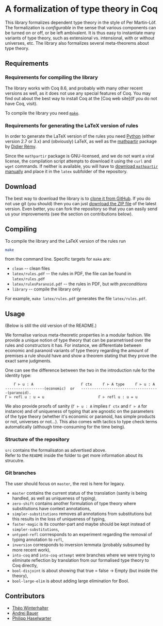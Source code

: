 # A formalization of type theory in Coq

This library formalizes dependent type theory in the style of Per Martin-Löf. The
formalization is *configurable* in the sense that various components can be turned on or
off, or be left ambivalent. It is thus easy to instantiate many variants of type theory,
such as extensional vs. intensional, with or without universes, etc. The library also
formalizes several meta-theorems about type theory.

## Requirements

### Requirements for compiling the library

The library works with Coq 8.6, and probably with many other recent versions as well, as
it does not use any special features of Coq. You may find out about the best way to install Coq at the [Coq web site](If you do not have Coq, visit).

To compile the library you need [`make`](https://www.gnu.org/software/make/).

### Requirements for generating the LaTeX version of rules

In order to generate the LaTeX version of the rules you
need [Python](https://www.python.org) (either version 2.7 or 3.x) and (obviously) LaTeX,
as well as the [mathpartir](http://cristal.inria.fr/~remy/latex/) package
by [Didier Rémy](http://cristal.inria.fr/~remy/).

Since the `mathpartir` package is GNU-licensed, and we do not want a viral license, the
compilation script attempts to download it using the `curl` and `wget` commands. If
neither is available, you will have
to [download `mathpartir` manually](http://cristal.inria.fr/~remy/latex/mathpartir.sty)
and place it in the `latex` subfolder of the repository.

## Download

The best way to download the library is
to [clone it from GitHub](https://github.com/TheoWinterhalter/formal-type-theory). If you
do not use git (you should) then you can
just
[download the ZIP file](https://github.com/TheoWinterhalter/formal-type-theory/archive/master.zip) of
the latest version. Even better, you can fork the repository so that you can easily send
us your improvements (see the section on contributions below).

## Compiling

To compile the library and the LaTeX version of the rules run
```bash
make
```
from the command line. Specific targets for `make` are:

* `clean` -- clean files
* `latex/rules.pdf` -- the rules in PDF, the file can be found in `latex/rules.pdf`
* `latex/rulesParanoid.pdf` -- the rules in PDF, but *with preconditions*
* `library` -- compile the library only

For example, `make latex/rules.pdf` generates the file `latex/rules.pdf`.

## Usage

(Below is still the old version of the README.)

We formalise various meta-theoretic properties in a modular fashion. We provide a unique notion of type theory that can be parametrised over the rules and constructors it has.
For instance, we differentiate between economic and paranoid variants of type theory regarding the amount of premises a rule should have and show a theorem stating that they prove the exact same judgments.

One can see the difference between the two in the introduction rule for the identity type:
```
    Γ ⊢ u : A                      Γ ctx     Γ ⊢ A type     Γ ⊢ u : A
------------------(economic)  or   ------------------------------------(paranoid).
Γ ⊢ refl u : u = u                         Γ ⊢ refl u : u = u
```
We also provide proofs of sanity (`Γ ⊢ u : A` implies `Γ ctx` and `Γ ⊢ A` for instance) and of uniqueness of typing that are agnostic
on the parameters of the type theory (whether it's economic or paranoid, has simple products or not, universes or not…).
This also comes with tactics to type check terms automatically (although time-consuming for the time being).

### Structure of the repository

`src` contains the formalisaton as advertised above.  
Refer to the `README` inside the folder to get more information about its strucutre.

### Git branches

The user should focus on `master`, the rest is here for legacy.

* `master` contains the current status of the translation (sanity is being handled, as well as uniqueness of typing),
* `zero-shift` contains another formulation of type theory where substitutions have context annotations,
* `simpler-substitutions` removes all annotations from substitutions but this results in the loss of uniqueness of typing,
* `faster-magic` is its counter-part and maybe should be kept instead of `simpler-substitutions`,
* `untyped-refl` corrresponds to an experiment regarding the removal of typing annotation to `refl`,
* `inversion` corresponds to inversion lemmata (probably subsumed by more recent work),
* `into-coq` and `into-coq-attempt` were branches where we were trying to eliminate reflection by translation from our formalised type theory to Coq directly,
* `bool-disjoint` is about showing that true = false -> Empty (but inside the theory),
* `bool-large-elim` is about adding large elimination for Bool.

## Contributors

* [Théo Winterhalter]()
* [Andrej Bauer](http://www.andrej.com/)
* [Philipp Haselwarter](http://www.haselwarter.org/~philipp/)
